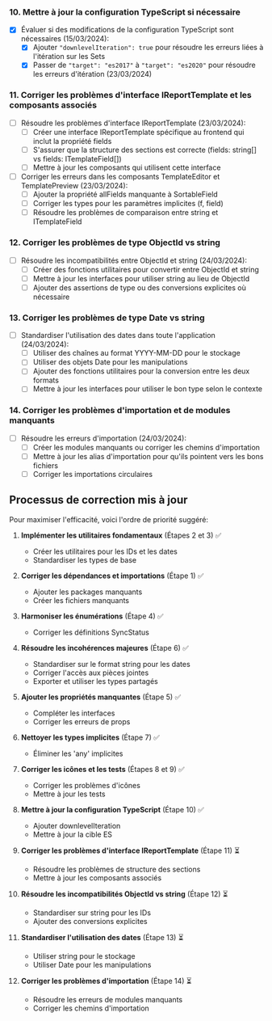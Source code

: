 ### 10. Mettre à jour la configuration TypeScript si nécessaire

- [x] Évaluer si des modifications de la configuration TypeScript sont nécessaires (15/03/2024):
  - [x] Ajouter `"downlevelIteration": true` pour résoudre les erreurs liées à l'itération sur les Sets
  - [x] Passer de `"target": "es2017"` à `"target": "es2020"` pour résoudre les erreurs d'itération (23/03/2024)

### 11. Corriger les problèmes d'interface IReportTemplate et les composants associés

- [ ] Résoudre les problèmes d'interface IReportTemplate (23/03/2024):
  - [ ] Créer une interface IReportTemplate spécifique au frontend qui inclut la propriété fields
  - [ ] S'assurer que la structure des sections est correcte (fields: string[] vs fields: ITemplateField[])
  - [ ] Mettre à jour les composants qui utilisent cette interface

- [ ] Corriger les erreurs dans les composants TemplateEditor et TemplatePreview (23/03/2024):
  - [ ] Ajouter la propriété allFields manquante à SortableField
  - [ ] Corriger les types pour les paramètres implicites (f, field)
  - [ ] Résoudre les problèmes de comparaison entre string et ITemplateField

### 12. Corriger les problèmes de type ObjectId vs string

- [ ] Résoudre les incompatibilités entre ObjectId et string (24/03/2024):
  - [ ] Créer des fonctions utilitaires pour convertir entre ObjectId et string
  - [ ] Mettre à jour les interfaces pour utiliser string au lieu de ObjectId
  - [ ] Ajouter des assertions de type ou des conversions explicites où nécessaire

### 13. Corriger les problèmes de type Date vs string

- [ ] Standardiser l'utilisation des dates dans toute l'application (24/03/2024):
  - [ ] Utiliser des chaînes au format YYYY-MM-DD pour le stockage
  - [ ] Utiliser des objets Date pour les manipulations
  - [ ] Ajouter des fonctions utilitaires pour la conversion entre les deux formats
  - [ ] Mettre à jour les interfaces pour utiliser le bon type selon le contexte

### 14. Corriger les problèmes d'importation et de modules manquants

- [ ] Résoudre les erreurs d'importation (24/03/2024):
  - [ ] Créer les modules manquants ou corriger les chemins d'importation
  - [ ] Mettre à jour les alias d'importation pour qu'ils pointent vers les bons fichiers
  - [ ] Corriger les importations circulaires

## Processus de correction mis à jour

Pour maximiser l'efficacité, voici l'ordre de priorité suggéré:

1. **Implémenter les utilitaires fondamentaux** (Étapes 2 et 3) ✅
   - Créer les utilitaires pour les IDs et les dates
   - Standardiser les types de base

2. **Corriger les dépendances et importations** (Étape 1) ✅
   - Ajouter les packages manquants
   - Créer les fichiers manquants

3. **Harmoniser les énumérations** (Étape 4) ✅
   - Corriger les définitions SyncStatus

4. **Résoudre les incohérences majeures** (Étape 6) ✅
   - Standardiser sur le format string pour les dates
   - Corriger l'accès aux pièces jointes
   - Exporter et utiliser les types partagés

5. **Ajouter les propriétés manquantes** (Étape 5) ✅
   - Compléter les interfaces
   - Corriger les erreurs de props

6. **Nettoyer les types implicites** (Étape 7) ✅
   - Éliminer les 'any' implicites

7. **Corriger les icônes et les tests** (Étapes 8 et 9) ✅
   - Corriger les problèmes d'icônes
   - Mettre à jour les tests

8. **Mettre à jour la configuration TypeScript** (Étape 10) ✅
   - Ajouter downlevelIteration
   - Mettre à jour la cible ES

9. **Corriger les problèmes d'interface IReportTemplate** (Étape 11) ⏳
   - Résoudre les problèmes de structure des sections
   - Mettre à jour les composants associés

10. **Résoudre les incompatibilités ObjectId vs string** (Étape 12) ⏳
    - Standardiser sur string pour les IDs
    - Ajouter des conversions explicites

11. **Standardiser l'utilisation des dates** (Étape 13) ⏳
    - Utiliser string pour le stockage
    - Utiliser Date pour les manipulations

12. **Corriger les problèmes d'importation** (Étape 14) ⏳
    - Résoudre les erreurs de modules manquants
    - Corriger les chemins d'importation 